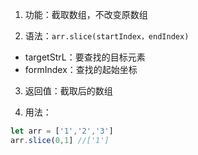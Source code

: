 1. 功能：截取数组，不改变原数组

2. 语法：`arr.slice(startIndex，endIndex)`

- targetStrL：要查找的目标元素
- formIndex：查找的起始坐标

3. 返回值：截取后的数组

4. 用法：

```js
let arr = ['1','2','3']
arr.slice(0,1] //['1']
```
